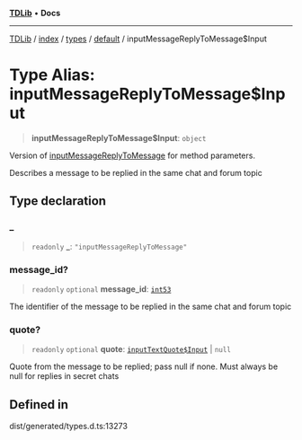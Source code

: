 [**TDLib**](../../../../../../README.md) • **Docs**

***

[TDLib](../../../../../../modules.md) / [index](../../../../../README.md) / [types](../../../README.md) / [default](../README.md) / inputMessageReplyToMessage$Input

# Type Alias: inputMessageReplyToMessage$Input

> **inputMessageReplyToMessage$Input**: `object`

Version of [inputMessageReplyToMessage](inputMessageReplyToMessage.md) for method parameters.

Describes a message to be replied in the same chat and forum topic

## Type declaration

### \_

> `readonly` **\_**: `"inputMessageReplyToMessage"`

### message\_id?

> `readonly` `optional` **message\_id**: [`int53`](int53-1.md)

The identifier of the message to be replied in the same chat and forum topic

### quote?

> `readonly` `optional` **quote**: [`inputTextQuote$Input`](inputTextQuote$Input-1.md) \| `null`

Quote from the message to be replied; pass null if none. Must always be null for replies in secret chats

## Defined in

dist/generated/types.d.ts:13273
